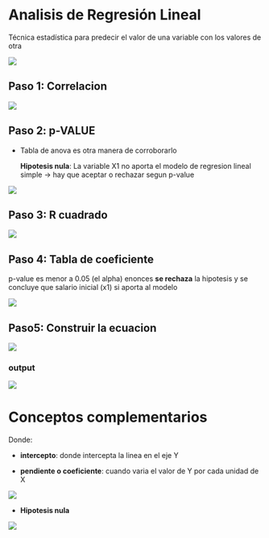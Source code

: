 # Analisis de Regresión Lineal

Técnica estadística para predecir el valor de una variable con los valores de otra

![](resumen_RL.PNG)

## Paso 1: Correlacion

![](corr.PNG)

## Paso 2: p-VALUE

-   Tabla de anova es otra manera de corroborarlo

    **Hipotesis nula**: La variable X1 no aporta el modelo de regresion lineal simple -\> hay que aceptar o rechazar segun p-value

![](pvalue.PNG)

## Paso 3: R cuadrado

![](r2.PNG)

## Paso 4: Tabla de coeficiente

p-value es menor a 0.05 (el alpha) enonces **se rechaza** la hipotesis y se concluye que salario inicial (x1) si aporta al modelo

![](coeficientes_tabla.PNG)

## Paso5: Construir la ecuacion

![](ecuacion_RL.PNG)

### output

![](output.png)

# Conceptos complementarios

Donde:

-   **intercepto**: donde intercepta la linea en el eje Y

-   **pendiente o coeficiente**: cuando varia el valor de Y por cada unidad de X

![](conceptos.PNG)

-   **Hipotesis nula**

![](hipotesis_nula.PNG)
